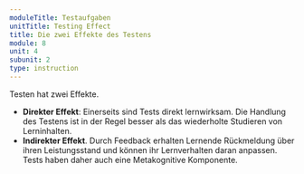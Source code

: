 ```yaml
---
moduleTitle: Testaufgaben
unitTitle: Testing Effect
title: Die zwei Effekte des Testens
module: 8
unit: 4
subunit: 2
type: instruction
---
```


Testen hat zwei Effekte. 

* **Direkter Effekt**: Einerseits sind Tests direkt lernwirksam. Die Handlung des Testens ist in der Regel besser als das wiederholte Studieren von Lerninhalten. 
* **Indirekter Effekt**. Durch Feedback erhalten Lernende Rückmeldung über ihren Leistungsstand und können ihr Lernverhalten daran anpassen. Tests haben daher auch eine Metakognitive Komponente. 